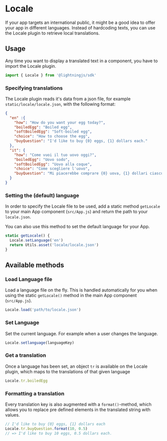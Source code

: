 # Locale

If your app targets an international public, it might be a good idea to offer your app in different languages. Instead of hardcoding texts, you can use the Locale plugin to retrieve local translations.

## Usage

Any time you want to display a translated text in a component, you have to import the Locale plugin.

```js
import { Locale } from '@lightningjs/sdk'
```

### Specifying translations

The Locale plugin reads it's data from a json file, for example `static/locale/locale.json`, with the following format:

```json
{
  "en" :{
    "how": "How do you want your egg today?",
    "boiledEgg": "Boiled egg",
    "softBoiledEgg": "Soft-boiled egg",
    "choice": "How to choose the egg",
    "buyQuestion": "I'd like to buy {0} eggs, {1} dollars each."
  },
  "it": {
    "how": "Come vuoi il tuo uovo oggi?",
    "boiledEgg": "Uovo sodo",
    "softBoiledEgg": "Uovo alla coque",
    "choice": "Come scegliere l'uovo",
    "buyQuestion": "Mi piacerebbe comprare {0} uova, {1} dollari ciascuna."
  }
}
 ```

### Setting the (default) language

In order to specify the Locale file to be used, add a static method `getLocale` to your main App component (`src/App.js`) and return the path to your `locale.json`.

You can also use this method to set the default language for your App.

```js
static getLocale() {
  Locale.setLanguage('en')
  return Utils.asset('locale/locale.json')
}
```

## Available methods

### Load Language file

Load a language file on the fly. This is handled automatically for you when using the static `getLocale()` method in the main App component (`src/App.js`).

```js
Locale.load('path/to/locale.json')
```

### Set Language

Set the current language. For example when a user changes the language.

```js
Locale.setlanguage(languageKey)
```

### Get a translation

Once a language has been set, an object `tr` is available on the Locale plugin, which maps to the translations of that given language

```js
Locale.tr.boiledEgg
```

### Formatting a translation

Every translation key is also augmented with a `format()`-method, which allows you to replace pre defined elements in the translated string with values.

```js
// I'd like to buy {0} eggs, {1} dollars each
Locale.tr.buyQuestion.format(10, 0.5)
// => I'd like to buy 10 eggs, 0.5 dollars each.
```
